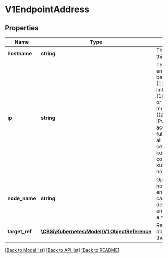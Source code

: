 # V1EndpointAddress

## Properties
Name | Type | Description | Notes
------------ | ------------- | ------------- | -------------
**hostname** | **string** | The Hostname of this endpoint | [optional] 
**ip** | **string** | The IP of this endpoint. May not be loopback (127.0.0.0/8), link-local (169.254.0.0/16), or link-local multicast ((224.0.0.0/24). IPv6 is also accepted but not fully supported on all platforms. Also, certain kubernetes components, like kube-proxy, are not IPv6 ready. | 
**node_name** | **string** | Optional: Node hosting this endpoint. This can be used to determine endpoints local to a node. | [optional] 
**target_ref** | [**\CBSi\Kubernetes\Model\V1ObjectReference**](V1ObjectReference.md) | Reference to object providing the endpoint. | [optional] 

[[Back to Model list]](../README.md#documentation-for-models) [[Back to API list]](../README.md#documentation-for-api-endpoints) [[Back to README]](../README.md)


